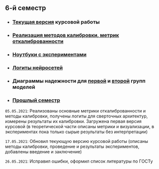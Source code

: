 ## 6-й семестр

* ### [Текущая версия](calibration.pdf) курсовой работы
* ### [Реализация методов калибровки, метрик откалиброванности](calib/)
* ### [Ноутбуки с экспериментами](notebooks/)
* ### [Логиты нейросетей](https://www.kaggle.com/dataset/8f363210bf51f637bff77e14abcfe2fd3613446dadee979b35a6d1084d861dd9)
* ### Диаграммы надежности для [первой](cw_paper/vis/ReliabilityDiagrams_group_1.pdf) и [второй](cw_paper/vis/ReliabilityDiagrams_group_2.pdf) групп моделей
* ### [Прошлый семестр](other/)

`05.05.2021`: Реализованы основные метрики откалиброванности и методы калибровки, получены логиты для сверточных архитектур, измерены результаты их калибровки. Загружена первая версия курсовой (в теоретической части описаны метрики и визуализации, в экспериментах пока только сырые результаты без интерпретации)

`17.05.2021`: Обновил текующую версию курсовой работы (описаны методы калибровки, проведение и результаты экспериментов, добавлены введение и заключение)

`26.05.2021`: Исправил ошибки, оформил список литературы по ГОСТу
